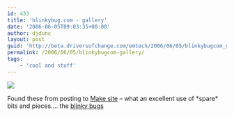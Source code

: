```yaml
---
id: 433
title: 'blinkybug.com - gallery'
date: '2006-06-05T09:03:35+00:00'
author: djdunc
layout: post
guid: 'http://beta.driversofchange.com/emtech/2006/06/05/blinkybugcom_gallery/'
permalink: /2006/06/05/blinkybugcom-gallery/
tags:
    - 'cool and stuff'
---
```


[![](https://i0.wp.com/www.blinkybug.com/images/IMG_2067.jpg?w=300)](http://www.blinkybug.com/gallery.html "blinkybug.com - gallery")

Found these from posting to [Make site](http://www.makezine.com/blog/archive/2006/05/make_podcast_ken_murphys_blink.html) – what an excellent use of \*spare\* bits and pieces…. the [blinky bugs](http://www.blinkybug.com/)